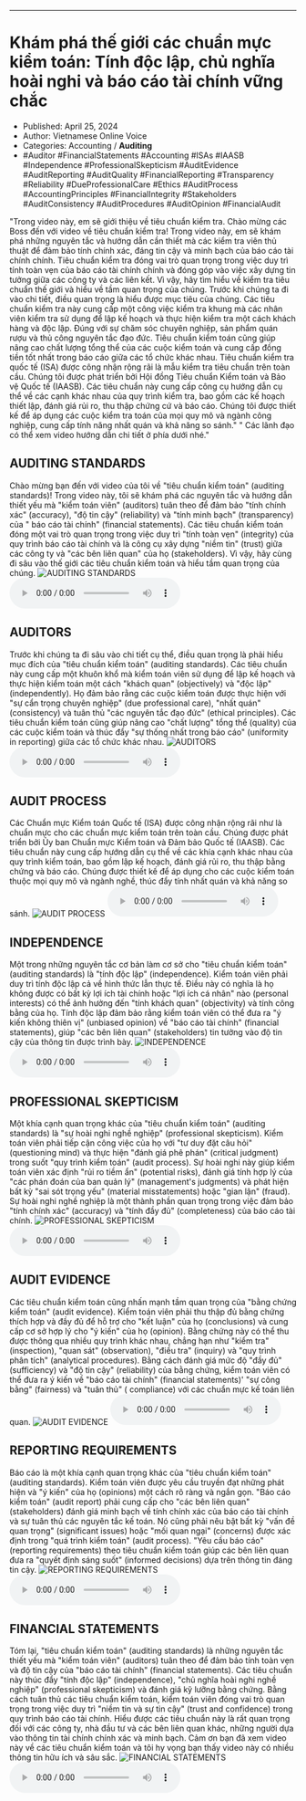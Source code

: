 
---

# Khám phá thế giới các chuẩn mực kiểm toán: Tính độc lập, chủ nghĩa hoài nghi và báo cáo tài chính vững chắc

- Published: April 25, 2024
- Author: Vietnamese Online Voice
- Categories: Accounting / **Auditing**
- #Auditor #FinancialStatements #Accounting #ISAs #IAASB #Independence #ProfessionalSkepticism #AuditEvidence #AuditReporting #AuditQuality #FinancialReporting #Transparency #Reliability #DueProfessionalCare #Ethics #AuditProcess #AccountingPrinciples #FinancialIntegrity #Stakeholders #AuditConsistency #AuditProcedures #AuditOpinion #FinancialAudit

"Trong video này, em sẽ giới thiệu về tiêu chuẩn kiểm tra. Chào mừng các Boss đến với video về tiêu chuẩn kiểm tra! Trong video này, em sẽ khám phá những nguyên tắc và hướng dẫn cần thiết mà các kiểm tra viên thủ thuật để đảm bảo tính chính xác, đáng tin cậy và minh bạch của báo cáo tài chính chính. Tiêu chuẩn kiểm tra đóng vai trò quan trọng trong việc duy trì tính toàn vẹn của báo cáo tài chính chính và đóng góp vào việc xây dựng tin tưởng giữa các công ty và các liên kết. Vì vậy, hãy tìm hiểu về kiểm tra tiêu chuẩn thế giới và hiểu về tầm quan trọng của chúng. Trước khi chúng ta đi vào chi tiết, điều quan trọng là hiểu được mục tiêu của chúng. Các tiêu chuẩn kiểm tra này cung cấp một công việc kiểm tra khung mà các nhân viên kiểm tra sử dụng để lập kế hoạch và thực hiện kiểm tra một cách khách hàng và độc lập. Đúng với sự chăm sóc chuyên nghiệp, sản phẩm quán rượu và thủ công nguyên tắc đạo đức. Tiêu chuẩn kiểm toán cũng giúp nâng cao chất lượng tổng thể của các cuộc kiểm toán và cung cấp đồng tiền tốt nhất trong báo cáo giữa các tổ chức khác nhau. Tiêu chuẩn kiểm tra quốc tế (ISA) được công nhận rộng rãi là mẫu kiểm tra tiêu chuẩn trên toàn cầu. Chúng tôi được phát triển bởi Hội đồng Tiêu chuẩn Kiểm toán và Bảo vệ Quốc tế (IAASB). Các tiêu chuẩn này cung cấp công cụ hướng dẫn cụ thể về các cạnh khác nhau của quy trình kiểm tra, bao gồm các kế hoạch thiết lập, đánh giá rủi ro, thu thập chứng cứ và báo cáo. Chúng tôi được thiết kế để áp dụng các cuộc kiểm tra toán của mọi quy mô và ngành công nghiệp, cung cấp tính năng nhất quán và khả năng so sánh." " Các lãnh đạo có thể xem video hướng dẫn chi tiết ở phía dưới nhé."


## AUDITING STANDARDS

Chào mừng bạn đến với video của tôi về "tiêu chuẩn kiểm toán" (auditing standards)! Trong video này, tôi sẽ khám phá các nguyên tắc và hướng dẫn thiết yếu mà "kiểm toán viên" (auditors) tuân theo để đảm bảo "tính chính xác" (accuracy), "độ tin cậy" (reliability) và "tính minh bạch" (transparency) của " báo cáo tài chính" (financial statements). Các tiêu chuẩn kiểm toán đóng một vai trò quan trọng trong việc duy trì "tính toàn vẹn" (integrity) của quy trình báo cáo tài chính và là công cụ xây dựng "niềm tin" (trust) giữa các công ty và "các bên liên quan" của họ (stakeholders). Vì vậy, hãy cùng đi sâu vào thế giới các tiêu chuẩn kiểm toán và hiểu tầm quan trọng của chúng.
![AUDITING STANDARDS](https://http-archiver-apis-production-80.schnworks.com/storage/images/transitions/2024-04-24/transition-17641360387-Montserrat-Regular-7B1FA2.jpg)
<audio controls>
    <source src="https://http-archiver-apis-production-80.schnworks.com/storage/audio/file-5992071227.mp3" type="audio/mpeg">
</audio>



## AUDITORS

Trước khi chúng ta đi sâu vào chi tiết cụ thể, điều quan trọng là phải hiểu mục đích của "tiêu chuẩn kiểm toán" (auditing standards). Các tiêu chuẩn này cung cấp một khuôn khổ mà kiểm toán viên sử dụng để lập kế hoạch và thực hiện kiểm toán một cách "khách quan" (objectively) và "độc lập" (independently). Họ đảm bảo rằng các cuộc kiểm toán được thực hiện với "sự cẩn trọng chuyên nghiệp" (due professional care), "nhất quán" (consistency) và tuân thủ "các nguyên tắc đạo đức" (ethical principles). Các tiêu chuẩn kiểm toán cũng giúp nâng cao "chất lượng" tổng thể (quality) của các cuộc kiểm toán và thúc đẩy "sự thống nhất trong báo cáo" (uniformity in reporting) giữa các tổ chức khác nhau.
![AUDITORS](https://http-archiver-apis-production-80.schnworks.com/storage/images/transitions/2024-04-24/transition--53482553183-Montserrat-Thin-283593.jpg)
<audio controls>
    <source src="https://http-archiver-apis-production-80.schnworks.com/storage/audio/file-47615684945.mp3" type="audio/mpeg">
</audio>



## AUDIT PROCESS

Các Chuẩn mực Kiểm toán Quốc tế (ISA) được công nhận rộng rãi như là chuẩn mực cho các chuẩn mực kiểm toán trên toàn cầu. Chúng được phát triển bởi Ủy ban Chuẩn mực Kiểm toán và Đảm bảo Quốc tế (IAASB). Các tiêu chuẩn này cung cấp hướng dẫn cụ thể về các khía cạnh khác nhau của quy trình kiểm toán, bao gồm lập kế hoạch, đánh giá rủi ro, thu thập bằng chứng và báo cáo. Chúng được thiết kế để áp dụng cho các cuộc kiểm toán thuộc mọi quy mô và ngành nghề, thúc đẩy tính nhất quán và khả năng so sánh.
![AUDIT PROCESS](https://http-archiver-apis-production-80.schnworks.com/storage/images/transitions/2024-04-24/transition--9888369894-Montserrat-Thin-4A148C.jpg)
<audio controls>
    <source src="https://http-archiver-apis-production-80.schnworks.com/storage/audio/file-29337130829.mp3" type="audio/mpeg">
</audio>



## INDEPENDENCE

Một trong những nguyên tắc cơ bản làm cơ sở cho "tiêu chuẩn kiểm toán" (auditing standards) là "tính độc lập" (independence). Kiểm toán viên phải duy trì tính độc lập cả về hình thức lẫn thực tế. Điều này có nghĩa là họ không được có bất kỳ lợi ích tài chính hoặc "lợi ích cá nhân" nào (personal interests) có thể ảnh hưởng đến "tính khách quan" (objectivity) và tính công bằng của họ. Tính độc lập đảm bảo rằng kiểm toán viên có thể đưa ra "ý kiến ​​không thiên vị" (unbiased opinion) về "báo cáo tài chính" (financial statements), giúp "các bên liên quan" (stakeholders) tin tưởng vào độ tin cậy của thông tin được trình bày.
![INDEPENDENCE](https://http-archiver-apis-production-80.schnworks.com/storage/images/transitions/2024-04-24/transition--13678795226-Montserrat-Black-673AB7.jpg)
<audio controls>
    <source src="https://http-archiver-apis-production-80.schnworks.com/storage/audio/file-17409824652.mp3" type="audio/mpeg">
</audio>



## PROFESSIONAL SKEPTICISM

Một khía cạnh quan trọng khác của "tiêu chuẩn kiểm toán" (auditing standards) là "sự hoài nghi nghề nghiệp" (professional skepticism). Kiểm toán viên phải tiếp cận công việc của họ với "tư duy đặt câu hỏi" (questioning mind) và thực hiện "đánh giá phê phán" (critical judgment) trong suốt "quy trình kiểm toán" (audit process). Sự hoài nghi này giúp kiểm toán viên xác định "rủi ro tiềm ẩn" (potential risks), đánh giá tính hợp lý của "các phán đoán của ban quản lý" (management's judgments) và phát hiện bất kỳ "sai sót trọng yếu" (material misstatements) hoặc "gian lận" (fraud). Sự hoài nghi nghề nghiệp là một thành phần quan trọng trong việc đảm bảo "tính chính xác" (accuracy) và "tính đầy đủ" (completeness) của báo cáo tài chính.
![PROFESSIONAL SKEPTICISM](https://http-archiver-apis-production-80.schnworks.com/storage/images/transitions/2024-04-24/transition-51848617894-Montserrat-Bold-7B1FA2.jpg)
<audio controls>
    <source src="https://http-archiver-apis-production-80.schnworks.com/storage/audio/file-5803181270.mp3" type="audio/mpeg">
</audio>



## AUDIT EVIDENCE

Các tiêu chuẩn kiểm toán cũng nhấn mạnh tầm quan trọng của "bằng chứng kiểm toán" (audit evidence). Kiểm toán viên phải thu thập đủ bằng chứng thích hợp và đầy đủ để hỗ trợ cho "kết luận" của họ (conclusions) và cung cấp cơ sở hợp lý cho "ý kiến" của họ (opinion). Bằng chứng này có thể thu được thông qua nhiều quy trình khác nhau, chẳng hạn như "kiểm tra" (inspection), "quan sát" (observation), "điều tra" (inquiry) và "quy trình phân tích" (analytical procedures). Bằng cách đánh giá mức độ "đầy đủ" (sufficiency) và "độ tin cậy" (reliability) của bằng chứng, kiểm toán viên có thể đưa ra ý kiến ​​về "báo cáo tài chính" (financial statements)' "sự công bằng" (fairness) và "tuân thủ" ( compliance) với các chuẩn mực kế toán liên quan.
![AUDIT EVIDENCE](https://http-archiver-apis-production-80.schnworks.com/storage/images/transitions/2024-04-24/transition-20190559499-Montserrat-ExtraBold-1A237E.jpg)
<audio controls>
    <source src="https://http-archiver-apis-production-80.schnworks.com/storage/audio/file-68760468311.mp3" type="audio/mpeg">
</audio>



## REPORTING REQUIREMENTS

Báo cáo là một khía cạnh quan trọng khác của "tiêu chuẩn kiểm toán" (auditing standards). Kiểm toán viên được yêu cầu truyền đạt những phát hiện và "ý kiến" của họ (opinions) một cách rõ ràng và ngắn gọn. "Báo cáo kiểm toán" (audit report) phải cung cấp cho "các bên liên quan" (stakeholders) đánh giá minh bạch về tính chính xác của báo cáo tài chính và sự tuân thủ các nguyên tắc kế toán. Nó cũng phải nêu bật bất kỳ "vấn đề quan trọng" (significant issues) hoặc "mối quan ngại" (concerns) được xác định trong "quá trình kiểm toán" (audit process). "Yêu cầu báo cáo" (reporting requirements) theo tiêu chuẩn kiểm toán giúp các bên liên quan đưa ra "quyết định sáng suốt" (informed decisions) dựa trên thông tin đáng tin cậy.
![REPORTING REQUIREMENTS](https://http-archiver-apis-production-80.schnworks.com/storage/images/transitions/2024-04-24/transition--51531654401-Montserrat-ExtraBold-512DA8.jpg)
<audio controls>
    <source src="https://http-archiver-apis-production-80.schnworks.com/storage/audio/file-75547450659.mp3" type="audio/mpeg">
</audio>



## FINANCIAL STATEMENTS

Tóm lại, "tiêu chuẩn kiểm toán" (auditing standards) là những nguyên tắc thiết yếu mà "kiểm toán viên" (auditors) tuân theo để đảm bảo tính toàn vẹn và độ tin cậy của "báo cáo tài chính" (financial statements). Các tiêu chuẩn này thúc đẩy "tính độc lập" (independence), "chủ nghĩa hoài nghi nghề nghiệp" (professional skepticism) và đánh giá kỹ lưỡng bằng chứng. Bằng cách tuân thủ các tiêu chuẩn kiểm toán, kiểm toán viên đóng vai trò quan trọng trong việc duy trì "niềm tin và sự tin cậy" (trust and confidence) trong quy trình báo cáo tài chính. Hiểu được các tiêu chuẩn này là rất quan trọng đối với các công ty, nhà đầu tư và các bên liên quan khác, những người dựa vào thông tin tài chính chính xác và minh bạch. Cảm ơn bạn đã xem video này về các tiêu chuẩn kiểm toán và tôi hy vọng bạn thấy video này có nhiều thông tin hữu ích và sâu sắc.
![FINANCIAL STATEMENTS](https://http-archiver-apis-production-80.schnworks.com/storage/images/transitions/2024-04-24/transition--46420719578-Montserrat-ExtraBold-1A237E.jpg)
<audio controls>
    <source src="https://http-archiver-apis-production-80.schnworks.com/storage/audio/file-34286545145.mp3" type="audio/mpeg">
</audio>


